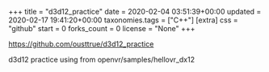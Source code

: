 +++
title = "d3d12_practice"
date = 2020-02-04 03:51:39+00:00
updated = 2020-02-17 19:41:20+00:00
taxonomies.tags = ["C++"]
[extra]
css = "github"
start = 0
forks_count = 0
license = "None"
+++

<https://github.com/ousttrue/d3d12_practice>

d3d12 practice using from openvr/samples/hellovr_dx12

